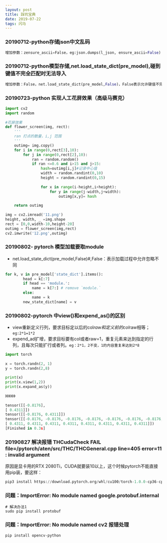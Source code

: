 ```yaml
---
layout: post
title: 踩坑宝典
date: 2019-07-22
tags: 闪马
---
```


### 20190712-python存储json中文乱码

```python
增加参数：zensure_ascii=False，eg:json.dumps(l_json, ensure_ascii=False)
```

### 20190712-python模型存储,net.load_state_dict(pre_model),碰到键值不完全匹配时无法导入	

```python
增加参数：False，net.load_state_dict(pre_model,False)，False表示允许键值不完全匹配，默认为true。
```

### 20190723-python 实现人工花屏效果（高级马赛克）

```python
import cv2
import random
 
#花屏效果
def flower_screen(img, rect):
    '''
    ran 打点的数量，i,j 范围
    '''
    outimg= img.copy()
    for i in range(0,rect[3],10):
        for j in range(0,rect[2],10):
            ran = random.random()
            if ran <=0.6 and i>15 and j>15:
                hash=outimg[i,j]#记录中心值
                width = random.randint(0,10)
                height = random.randint(0,15)
 
                for x in range(i-height,i+height):
                    for y in range(j-width,j+width):
                        outimg[x,y]= hash
 
    return outimg
 
img = cv2.imread('11.png')
height, width, _ =img.shape
rect = [0,0,width-10,height-20]
outimg = flower_screen(img,rect)
cv2.imwrite('12.png',outimg)

```

### 20190802- pytorch 模型加载要取module
* net.load_state_dict(pre_model,False)#,False：表示加载过程中允许忽略不同

```python
for k, v in pre_model['state_dict'].items():
        head = k[:7]
        if head == 'module.':
            name = k[7:] # remove `module.`
        else:
            name = k
        new_state_dict[name] = v
```

### 20190802-pytorch 中view()和expend_as()的区别

* view重新定义行列，要求目标定以后的col*raw和定义前的col*raw相等；`eg:2*1=1*2`
* expend_ad扩增，要求目标要有col或者raw=1，重复元素来达到指定的行列，且每次只能扩行或者列。`eg：2*1，2不变，1的内容重复来达到2*8`

```python
import torch
 
x = torch.randn(2, 1)
y = torch.randn(2,8)
 
print(x)
print(x.view(1,2))
print(x.expand_as(y))
 
》》》》》》
 
tensor([[-0.8176],
[ 0.4311]])
tensor([[-0.8176, 0.4311]])
tensor([[-0.8176, -0.8176, -0.8176, -0.8176, -0.8176, -0.8176, -0.8176, -0.8176],
[ 0.4311, 0.4311, 0.4311, 0.4311, 0.4311, 0.4311, 0.4311, 0.4311]])
[Finished in 0.3s]
```

### 20190827 解决报错 THCudaCheck FAIL file=/pytorch/aten/src/THC/THCGeneral.cpp line=405 error=11 : invalid argument

原因是显卡用的RTX 2080Ti，CUDA就要装10以上，这个时候pytorch不能直接用pip装，要这样：
```python
pip3 install https://download.pytorch.org/whl/cu100/torch-1.0.0-cp36-cp36m-linux_x86_64.whl
```

### 问题：ImportError: No module named google.protobuf.internal

```
# 解决办法1
sudo pip install protobuf
```

### 问题：ImportError: No module named cv2 报错处理

```
pip install opencv-python
```
